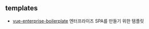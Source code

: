 ## templates
- [vue-enterprise-boilerplate](https://github.com/chrisvfritz/vue-enterprise-boilerplate)
엔터프라이즈 SPA를 만들기 위한 템플릿
